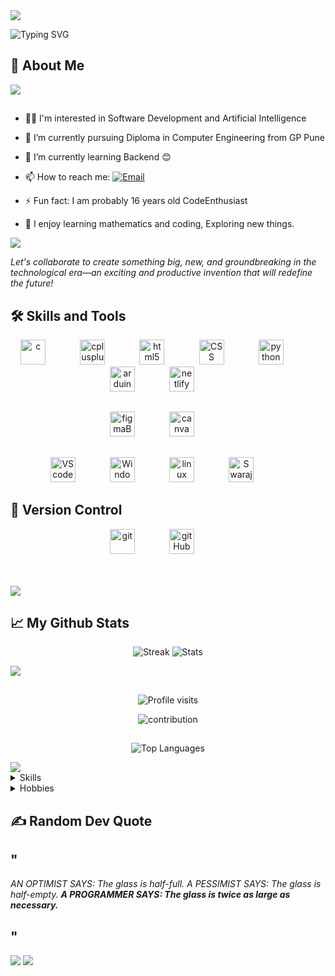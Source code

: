 <img src="https://capsule-render.vercel.app/api?&color=gradient&height=350&section=header&text=Hey,%20👋%20I%20am%20Swaraj!&fontSize=75&animation=fadeIn&textColor=white">


![Typing SVG](https://readme-typing-svg.herokuapp.com/?lines=A%20full%20time%20learner%20and%20programmer.;%20A%20Computer%20Engineering%20Student.&font=italic&fontSize=50&color=FF4500&fontWeight=bold)


## 🚀 About Me

<img src="https://user-images.githubusercontent.com/73097560/115834477-dbab4500-a447-11eb-908a-139a6edaec5c.gif">

## 

- 👩‍💻 I'm interested in Software Development and Artificial Intelligence 

- 🌱 I’m currently pursuing Diploma in Computer Engineering from GP Pune

- 👀 I’m currently learning Backend 😊

- 📫 How to reach me:   [![Email](https://img.shields.io/badge/Mail-004788?style=for-the-badge&logo=gmail&logoColor=red)](mailto:swarajmohite16@gmail.com)

- ⚡ Fun fact: I am probably 16 years old CodeEnthusiast

- 🧠 I enjoy learning mathematics and coding, Exploring new things.

<img src="https://user-images.githubusercontent.com/73097560/115834477-dbab4500-a447-11eb-908a-139a6edaec5c.gif">

<i>Let's collaborate to create something big, new, and groundbreaking in the technological era—an exciting and productive invention that will redefine the future!</i>

##


## 🛠 Skills and Tools

 <p align= "center">

  <img src="https://user-images.githubusercontent.com/25181517/192106070-46255bcf-65e6-4c6b-a296-bf8d0d8fb2a7.png" alt="c" width="40" height="40"/>
   &nbsp&nbsp&nbsp&nbsp&nbsp&nbsp&nbsp&nbsp&nbsp&nbsp&nbsp&nbsp
   <img src ="https://user-images.githubusercontent.com/25181517/192106073-90fffafe-3562-4ff9-a37e-c77a2da0ff58.png" alt="cplusplus" width="40" height="40"/>
   &nbsp&nbsp&nbsp&nbsp&nbsp&nbsp&nbsp&nbsp&nbsp&nbsp&nbsp&nbsp
  <img src="https://user-images.githubusercontent.com/25181517/192158954-f88b5814-d510-4564-b285-dff7d6400dad.png" alt="html5" width="40" height="40"/>
   &nbsp&nbsp&nbsp&nbsp&nbsp&nbsp&nbsp&nbsp&nbsp&nbsp&nbsp&nbsp
  <img src="https://user-images.githubusercontent.com/25181517/183898674-75a4a1b1-f960-4ea9-abcb-637170a00a75.png" alt="CSS" width="40" height="40"/>
   &nbsp&nbsp&nbsp&nbsp&nbsp&nbsp&nbsp&nbsp&nbsp&nbsp&nbsp&nbsp
   <img src="https://user-images.githubusercontent.com/25181517/183423507-c056a6f9-1ba8-4312-a350-19bcbc5a8697.png" alt="pythonBasics" width="40" height="40"/>
   &nbsp&nbsp&nbsp&nbsp&nbsp&nbsp&nbsp&nbsp&nbsp&nbsp&nbsp&nbsp
   <img src="https://github.com/marwin1991/profile-technology-icons/assets/136815194/a57a85ba-e2dd-4036-85b6-7e1532391627" alt="arduinoUNO" width="40" height="40"/>
   &nbsp&nbsp&nbsp&nbsp&nbsp&nbsp&nbsp&nbsp&nbsp&nbsp&nbsp&nbsp 
   <img src="https://encrypted-tbn0.gstatic.com/images?q=tbn:ANd9GcQrvwgpiqc9FrNeVcW-NQekpPIwIcktyys_nw&s" alt="netlify" width="40" height="40"/>
   &nbsp&nbsp&nbsp&nbsp&nbsp&nbsp&nbsp&nbsp&nbsp&nbsp&nbsp&nbsp 
   </p>
   
   ##
   <p align= " center">
   <img src="https://user-images.githubusercontent.com/25181517/189715289-df3ee512-6eca-463f-a0f4-c10d94a06b2f.png" alt="figmaBasics" width="40" height="40"/>
   &nbsp&nbsp&nbsp&nbsp&nbsp&nbsp&nbsp&nbsp&nbsp&nbsp&nbsp&nbsp
   <img src="https://github-production-user-asset-6210df.s3.amazonaws.com/136815194/253220886-02494c7c-de6a-43a6-9293-6369696842ed.png" alt="canva" width="40" height="40"/>
   &nbsp&nbsp&nbsp&nbsp&nbsp&nbsp&nbsp&nbsp&nbsp&nbsp&nbsp&nbsp </p>
   
   ##
   <p align= " center">
   <img src="https://user-images.githubusercontent.com/25181517/192108891-d86b6220-e232-423a-bf5f-90903e6887c3.png" alt="VScode" width="40" height="40"/>
   &nbsp&nbsp&nbsp&nbsp&nbsp&nbsp&nbsp&nbsp&nbsp&nbsp&nbsp&nbsp
   <img src="https://user-images.githubusercontent.com/25181517/186884150-05e9ff6d-340e-4802-9533-2c3f02363ee3.png" alt="Windows" width="40" height="40"/>
   &nbsp&nbsp&nbsp&nbsp&nbsp&nbsp&nbsp&nbsp&nbsp&nbsp&nbsp&nbsp
   <img src="https://github.com/marwin1991/profile-technology-icons/assets/76662862/2481dc48-be6b-4ebb-9e8c-3b957efe69fa" alt="linux" width="40" height="40"/>
   &nbsp&nbsp&nbsp&nbsp&nbsp&nbsp&nbsp&nbsp&nbsp&nbsp&nbsp&nbsp
    <a href="https://replit.com/@swarajmohite16" target="blank"><img src="https://upload.wikimedia.org/wikipedia/commons/thumb/7/78/New_Replit_Logo.svg/1200px-New_Replit_Logo.svg.png" alt="SwarajMohite_replit" height="40" width="40" /></a>
 &nbsp&nbsp&nbsp&nbsp&nbsp&nbsp&nbsp&nbsp&nbsp&nbsp&nbsp&nbsp
</p>

## 🧰 Version Control
<p align="center">
  <img src="https://user-images.githubusercontent.com/25181517/192108372-f71d70ac-7ae6-4c0d-8395-51d8870c2ef0.png" alt="git" width="40" height="40"/>
   &nbsp&nbsp&nbsp&nbsp&nbsp&nbsp&nbsp&nbsp&nbsp&nbsp&nbsp&nbsp
  <img src="https://user-images.githubusercontent.com/25181517/192108374-8da61ba1-99ec-41d7-80b8-fb2f7c0a4948.png" alt="gitHub" width="40" height="40"/>
   &nbsp&nbsp&nbsp&nbsp&nbsp&nbsp&nbsp&nbsp&nbsp&nbsp&nbsp&nbsp
</p>


<br><br>
<img src="https://user-images.githubusercontent.com/73097560/115834477-dbab4500-a447-11eb-908a-139a6edaec5c.gif">
## 📈 My Github Stats
 <p align= " center">
  <img src="https://github-readme-streak-stats.herokuapp.com/?user=SwarajMohite&show_icons=true&locale=en&theme=dark" alt="Streak">
  <img src="https://github-readme-stats.vercel.app/api?username=SwarajMohite&show_icons=true&locale=en&theme=dark" alt="Stats">
  </p>
<img src="https://user-images.githubusercontent.com/73097560/115834477-dbab4500-a447-11eb-908a-139a6edaec5c.gif">

##
<p align= " center"> 
  <img src="https://komarev.com/ghpvc/?username=SwarajMohite&label=Profile%20Visit&color=0e75b6&style=flat&show_icons=true&locale=en&theme=dark" alt="Profile visits">
</p>
 <p align= " center">
  <img align= " center" src="https://github-contributor-stats.vercel.app/api?username=SwarajMohite&layout=compact&show_icons=true&locale=en&theme=dark&combine_all_yearly_contributions=true"alt="contribution">
</p>

##

  <p align= " center">
  <img align= " center" src="https://github-readme-stats.vercel.app/api/top-langs?username=SwarajMohite&layout=compact&show_icons=true&locale=en&theme=dark" alt="Top Languages">
</p>
<img src="https://user-images.githubusercontent.com/73097560/115834477-dbab4500-a447-11eb-908a-139a6edaec5c.gif">



  <details>
  <summary>Skills</summary>

- Problem Solving
- Researching & Learning
- Web page designing
- Anchoring 
</details>

<details>
  <summary>Hobbies</summary>
</br> 
 -  📚 Writing & Reading <br>
 -  🎧 Listening to Music <br>
 -  👨🏻‍💻 Learning <br>
 -  🔁 Drawing and Painting <br>
</details>


## ✍️ Random Dev Quote
## "
 
<i>AN OPTIMIST SAYS: The glass is half-full. A PESSIMIST SAYS: The glass is half-empty. <b>A PROGRAMMER SAYS: The glass is twice as large as necessary. </b></i>

## "


<img src="https://user-images.githubusercontent.com/73097560/115834477-dbab4500-a447-11eb-908a-139a6edaec5c.gif">



<img src="https://capsule-render.vercel.app/api?&section=header&animation=fadeIn&height=150">

 
                
            
